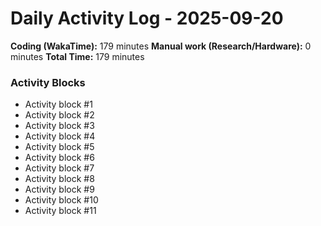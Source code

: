 # Daily Activity Log - 2025-09-20

**Coding (WakaTime):** 179 minutes
**Manual work (Research/Hardware):** 0 minutes
**Total Time:** 179 minutes

### Activity Blocks
- Activity block #1
- Activity block #2
- Activity block #3
- Activity block #4
- Activity block #5
- Activity block #6
- Activity block #7
- Activity block #8
- Activity block #9
- Activity block #10
- Activity block #11
